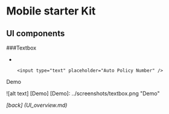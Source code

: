 Mobile starter Kit
================================

UI components
--------------------------------

###Textbox

* 
	
		
		<input type="text" placeholder="Auto Policy Number" />

Demo

![alt text] [Demo]
[Demo]: ../screenshots/textbox.png "Demo"   

*[back] (UI_overview.md)*  
